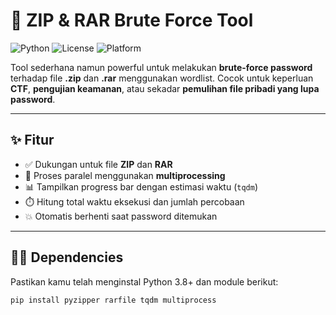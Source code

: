 # 🔐 ZIP & RAR Brute Force Tool

![Python](https://img.shields.io/badge/Python-3.8%2B-blue)
![License](https://img.shields.io/badge/License-MIT-green)
![Platform](https://img.shields.io/badge/Platform-Windows%20%7C%20Linux-lightgrey)

Tool sederhana namun powerful untuk melakukan **brute-force password** terhadap file **.zip** dan **.rar** menggunakan wordlist. Cocok untuk keperluan **CTF**, **pengujian keamanan**, atau sekadar **pemulihan file pribadi yang lupa password**.

---

## ✨ Fitur

- ✅ Dukungan untuk file **ZIP** dan **RAR**
- 🚀 Proses paralel menggunakan **multiprocessing**
- 📊 Tampilkan progress bar dengan estimasi waktu (`tqdm`)
- ⏱️ Hitung total waktu eksekusi dan jumlah percobaan
- 💥 Otomatis berhenti saat password ditemukan

---

## 🧑‍💻 Dependencies

Pastikan kamu telah menginstal Python 3.8+ dan module berikut:

```bash
pip install pyzipper rarfile tqdm multiprocess
